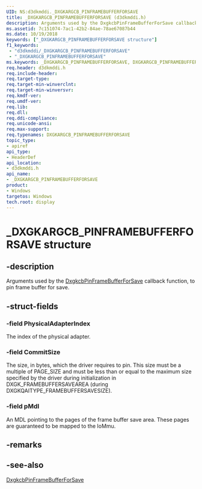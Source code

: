 ```yaml
---
UID: NS:d3dkmddi._DXGKARGCB_PINFRAMEBUFFERFORSAVE
title: _DXGKARGCB_PINFRAMEBUFFERFORSAVE (d3dkmddi.h)
description: Arguments used by the DxgkcbPinFrameBufferForSave callback function, to pin frame buffer for save.
ms.assetid: 7c151074-7ac1-42b2-84ae-78ae67087b44
ms.date: 10/19/2018
keywords: ["_DXGKARGCB_PINFRAMEBUFFERFORSAVE structure"]
f1_keywords:
 - "d3dkmddi/_DXGKARGCB_PINFRAMEBUFFERFORSAVE"
 - "_DXGKARGCB_PINFRAMEBUFFERFORSAVE"
ms.keywords: _DXGKARGCB_PINFRAMEBUFFERFORSAVE, DXGKARGCB_PINFRAMEBUFFERFORSAVE, *INOUT_PDXGKARGCB_PINFRAMEBUFFERFORSAVE
req.header: d3dkmddi.h
req.include-header:
req.target-type:
req.target-min-winverclnt:
req.target-min-winversvr:
req.kmdf-ver:
req.umdf-ver:
req.lib:
req.dll:
req.ddi-compliance:
req.unicode-ansi:
req.max-support:
req.typenames: DXGKARGCB_PINFRAMEBUFFERFORSAVE
topic_type:
- apiref
api_type:
- HeaderDef
api_location:
- d3dkmddi.h
api_name:
- _DXGKARGCB_PINFRAMEBUFFERFORSAVE
product: 
- Windows
targetos: Windows
tech.root: display
---
```


# _DXGKARGCB_PINFRAMEBUFFERFORSAVE structure

## -description

Arguments used by the [DxgkcbPinFrameBufferForSave](C:\drivers\wdk-ddi\wdk-ddi-src\content\d3dkmddi\nc-d3dkmddi-dxgkcb_pinframebufferforsave.md) callback function, to pin frame buffer for save.

## -struct-fields

### -field PhysicalAdapterIndex

The index of the physical adapter.

### -field CommitSize

The size, in bytes, which the driver requires to pin. This size must be a multiple of PAGE_SIZE and must be less than or equal to the maximum size specified by the driver during initialization in DXGK_FRAMEBUFFERSAVEAREA (during DXGKQAITYPE_FRAMEBUFFERSAVESIZE).

### -field pMdl

An MDL pointing to the pages of the frame buffer save area. These pages are guaranteed to be mapped to the IoMmu.

## -remarks

## -see-also

[DxgkcbPinFrameBufferForSave](C:\drivers\wdk-ddi\wdk-ddi-src\content\d3dkmddi\nc-d3dkmddi-dxgkcb_pinframebufferforsave.md)
